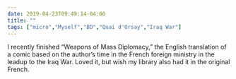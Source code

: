 ```yaml
---
date: 2019-04-23T09:49:14-04:00
title: ""
tags: ["micro","Myself","BD","Quai d'Orsay","Iraq War"]
---
```

I recently finished “Weapons of Mass Diplomacy,” the English translation of a comic based on the author’s time in the French foreign ministry in the leadup to the Iraq War. Loved it, but wish my library also had it in the original French.
